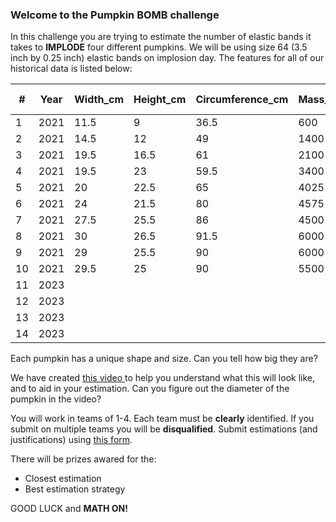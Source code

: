 ### Welcome to the Pumpkin BOMB challenge

In this challenge you are trying to estimate the number of elastic bands it takes to **IMPLODE** four different pumpkins. We will be using size 64 (3.5 inch by 0.25 inch) elastic bands on implosion day. The features for all of our historical data is listed below: 

| #   | Year | Width_cm | Height_cm | Circumference_cm | Mass_g | State | Elastics | Elastic Size |
| --- | ---- | -------- | --------- | ---------------- | ------ | ----- | -------- | ------------ |
| 1   | 2021 | 11.5     | 9         | 36.5             | 600    | 1     | 247      | 64           |
| 2   | 2021 | 14.5     | 12        | 49               | 1400   | 1     | 373      | 64           |
| 3   | 2021 | 19.5     | 16.5      | 61               | 2100   | 0.4   | 68       | 64           |
| 4   | 2021 | 19.5     | 23        | 59.5             | 3400   | 1     | 239      | 64           |
| 5   | 2021 | 20       | 22.5      | 65               | 4025   | 1     | 285      | 64           |
| 6   | 2021 | 24       | 21.5      | 80               | 4575   | 1     | 214      | 64           |
| 7   | 2021 | 27.5     | 25.5      | 86               | 4500   | 1     | 174      | 64           |
| 8   | 2021 | 30       | 26.5      | 91.5             | 6000   | 0.8   | 184      | 64           |
| 9   | 2021 | 29       | 25.5      | 90               | 6000   | 1     | 231      | 64           |
| 10  | 2021 | 29.5     | 25        | 90               | 5500   | 1     | 189      | 64           |
| 11  | 2023 |          |           |                  |        |       |          |              |
| 12  | 2023 |          |           |                  |        |       |          |              |
| 13  | 2023 |          |           |                  |        |       |          |              |
| 14  | 2023 |          |           |                  |        |       |          |              |

Each pumpkin has a unique shape and size. Can you tell how big they are? 

We have created <a href="https://drive.google.com/file/d/1YJOabLfp-1xUdJ0rJRpUtZUwLfkyxJCw/view?usp=sharing"> this video </a> to help you understand what this will look like, and to aid in your estimation. Can you figure out the diameter of the pumpkin in the video? 

You will work in teams of 1-4. Each team must be **clearly** identified. If you submit on multiple teams you will be **disqualified**. Submit estimations (and justifications) using <a href="https://docs.google.com/forms/d/e/1FAIpQLScYvUw0pf3RL44HbeIg2dF3PVjdkYKmFR5zs3R9aRcPOPwQOw/viewform?usp=sf_link"> this form</a>.  

There will be prizes awared for the: 
* Closest estimation 
* Best estimation strategy 

GOOD LUCK and **MATH ON!** 

<!--
### RESULTS 
Check out <a href="https://drive.google.com/file/d/14eTkhJX0YxVpIDKtIBcO2I2xVMjszutn/view?usp=sharing"> this video</a>. --> 



